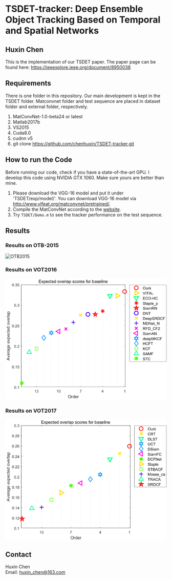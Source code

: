 # TSDET-tracker: Deep Ensemble Object Tracking Based on Temporal and Spatial Networks 

## Huxin Chen
This is the implementation of our TSDET paper. The paper page can be found here: https://ieeexplore.ieee.org/document/8950038

## Requirements
There is one folder in this repository. Our main development is kept in the TSDET folder. Matconvnet folder and test sequence are placed in dataset folder and external folder, respectively.

1. MatConvNet-1.0-beta24 or latest
2. Matlab2017b
3. VS2015
4. Cuda8.0
5. cudnn v5
6. git clone https://github.com/chenhuxin/TSDET-tracker.git

## How to run the Code
Before running our code, check if you have a state-of-the-art GPU. I develop this code using NVIDIA GTX 1060. Make sure yours are better than mine.

1. Please download the VGG-16 model and put it under 'TSDET/exp/model/'. You can download VGG-16 model via http://www.vlfeat.org/matconvnet/pretrained/.
2. Compile the MatConvNet according to the [website](http://www.vlfeat.org/matconvnet/install/).
3. Try `TSDET/Demo.m` to see the tracker performance on the test sequence.

## Results
### Results on OTB-2015
![OTB2015](https://github.com/chenhuxin/TSDET-tracker/blob/master/results/OTB-2015.png)
### Results on VOT2016
![VOT2016](https://github.com/chenhuxin/TSDET-tracker/blob/master/results/VOT2016.png)
### Results on VOT2017
![VOT2017](https://github.com/chenhuxin/TSDET-tracker/blob/master/results/VOT2017.png)

## Contact
Huxin Chen <br>
Email: huxin_chen@163.com
